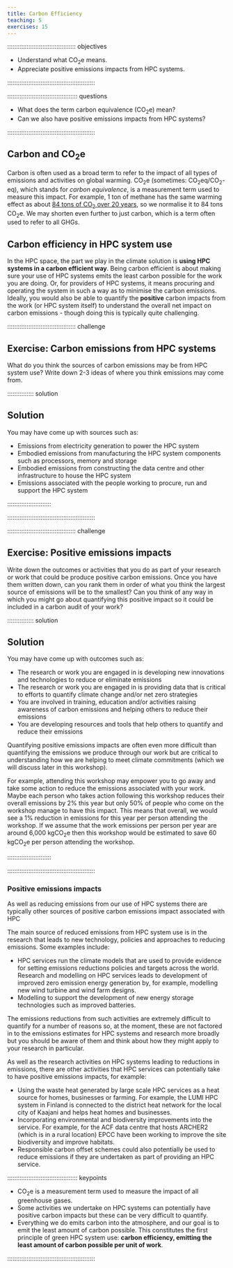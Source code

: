 ```yaml
---
title: Carbon Efficiency
teaching: 5
exercises: 15
---
```


::::::::::::::::::::::::::::::::::::::: objectives

- Understand what CO<sub>2</sub>e means.
- Appreciate positive emissions impacts from HPC systems.

::::::::::::::::::::::::::::::::::::::::::::::::::

:::::::::::::::::::::::::::::::::::::::: questions

- What does the term carbon equivalence (CO<sub>2</sub>e) mean?
- Can we also have positive emissions impacts from HPC systems?

::::::::::::::::::::::::::::::::::::::::::::::::::

## Carbon and CO<sub>2</sub>e

Carbon is often used as a broad term to refer to the impact of all types of emissions and activities on global warming. CO<sub>2</sub>e (sometimes: CO<sub>2</sub>eq/CO<sub>2</sub>-eq), which stands for *carbon equivalence*, is a measurement term used to measure this impact. For example, 1 ton of methane has the same warming effect as about [84 tons of CO<sub>2</sub> over 20 years](https://energy.ec.europa.eu/topics/oil-gas-and-coal/methane-emissions_en), so we normalise it to 84 tons CO<sub>2</sub>e. We may shorten even further to just carbon, which is a term often used to refer to all GHGs.

## Carbon efficiency in HPC system use

In the HPC space, the part we play in the climate solution is **using HPC systems in a carbon efficient way**. Being carbon efficient is about making sure your use of HPC systems emits the least carbon possible for the work you are doing. Or, for providers of HPC systems, it means procuring and operating the system in such a way as to minimise the carbon emissions. Ideally, you would also be able to quantify the **positive** carbon impacts from the work (or HPC system itself) to understand the overall net impact on carbon emissions - though doing this is typically quite challenging.

:::::::::::::::::::::::::::::::::::::::  challenge

## Exercise: Carbon emissions from HPC systems

What do you think the sources of carbon emissions may be from HPC system use? Write down 2-3 ideas of where you think emissions may come from.

:::::::::::::::  solution

## Solution

You may have come up with sources such as:

- Emissions from electricity generation to power the HPC system
- Embodied emissions from manufacturing the HPC system components such as processors, memory and storage
- Embodied emissions from constructing the data centre and other infrastructure to house the HPC system
- Emissions associated with the people working to procure, run and support the HPC system

:::::::::::::::::::::::::

::::::::::::::::::::::::::::::::::::::::::::::::::


:::::::::::::::::::::::::::::::::::::::  challenge

## Exercise: Positive emissions impacts

Write down the outcomes or activities that you do as part of your research or work that could be produce positive carbon emissions. Once you have them written down, can you rank them in order of what you think the largest source of emissions will be to the smallest? Can you think of any way in which you might go about quantifying this positive impact so it could be included in a carbon audit of your work?

:::::::::::::::  solution

## Solution

You may have come up with outcomes such as:

- The research or work you are engaged in is developing new innovations and technologies to reduce or eliminate emissions
- The research or work you are engaged in is providing data that is critical to efforts to quantify climate change and/or net zero strategies
- You are involved in training, education and/or activities raising awareness of carbon emissions and helping others to reduce their emissions
- You are developing resources and tools that help others to quantify and reduce their emissions

Quantifying positive emissions impacts are often even more difficult than quantifying the emissions we produce through our work but are critical to understanding how we are helping to meet climate commitments (which we will discuss later in this workshop).

For example, attending this workshop may empower you to go away and take some action to reduce the emissions associated with your work. Maybe each person who takes action following this workshop reduces their overall emissions by 2% this year but only 50% of people who come on the workshop manage to have this impact. This means that overall, we would see a 1% reduction in emissions for this year per person attending the workshop. If we assume that the work emissions per person per year are around 6,000 kgCO<sub>2</sub>e then this workshop would be estimated to save 60 kgCO<sub>2</sub>e per person attending the workshop.

:::::::::::::::::::::::::

::::::::::::::::::::::::::::::::::::::::::::::::::

### Positive emissions impacts

As well as reducing emissions from our use of HPC systems there are typically other sources of positive carbon emissions impact associated with HPC 

The main source of reduced emissions from HPC system use is in the research that leads to new technology, policies and approaches to reducing emissions. Some examples include:

- HPC services run the climate models that are used to provide evidence for setting emissions reductions policies and targets across the world.
Research and modelling on HPC services leads to development of improved zero emission energy generation by, for example, modelling new wind turbine and wind farm designs.
- Modelling to support the development of new energy storage technologies such as improved batteries.

The emissions reductions from such activities are extremely difficult to quantify for a number of reasons so, at the moment, these are not factored in to the emissions estimates for HPC systems and research more broadly but you should be aware of them and think about how they might apply to your research in particular.

As well as the research activities on HPC systems leading to reductions in emissions, there are other activities that HPC services can potentially take to have positive emissions impacts, for example:

- Using the waste heat generated by large scale HPC services as a heat source for homes, businesses or farming. For example, the LUMI HPC system in Finland is connected to the district heat network for the local city of Kaajani and helps heat homes and businesses.
- Incorporating environmental and biodiversity improvements into the service. For example, for the ACF data centre that hosts ARCHER2 (which is in a rural location) EPCC have been working to improve the site biodiversity and improve habitats.
- Responsible carbon offset schemes could also potentially be used to reduce emissions if they are undertaken as part of providing an HPC service.

:::::::::::::::::::::::::::::::::::::::: keypoints

- CO<sub>2</sub>e is a measurement term used to measure the impact of all greenhouse gases.
- Some activities we undertake on HPC systems can potentially have positive carbon impacts but these can be very difficult to quantify.
- Everything we do emits carbon into the atmosphere, and our goal is to emit the least amount of carbon possible. This constitutes the first principle of green HPC system use: **carbon efficiency, emitting the least amount of carbon possible per unit of work**.

::::::::::::::::::::::::::::::::::::::::::::::::::

<!--  LocalWords:  keypoints links.md endcomment
 -->


